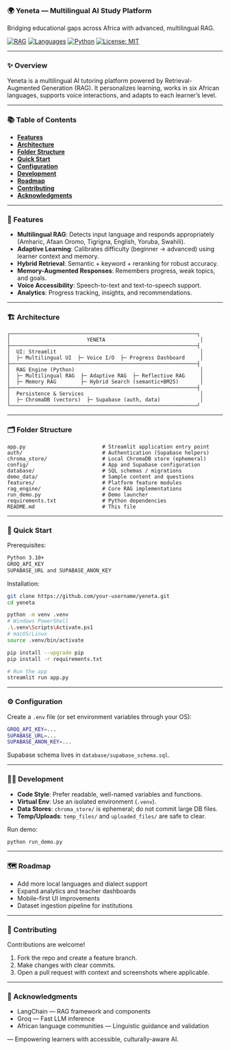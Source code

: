 ### 🌍 Yeneta — Multilingual AI Study Platform
Bridging educational gaps across Africa with advanced, multilingual RAG.

[![RAG](https://img.shields.io/badge/RAG-Advanced%20Pipeline-2b6cb0)](https://langchain.com)
[![Languages](https://img.shields.io/badge/Languages-6-green)](https://github.com)
[![Python](https://img.shields.io/badge/Python-3.10%2B-3776ab)](https://www.python.org)
[![License: MIT](https://img.shields.io/badge/License-MIT-yellow.svg)](LICENSE)

---

### ✨ Overview
Yeneta is a multilingual AI tutoring platform powered by Retrieval-Augmented Generation (RAG). It personalizes learning, works in six African languages, supports voice interactions, and adapts to each learner’s level.

---

### 📚 Table of Contents
- **[Features](#-features)**
- **[Architecture](#-architecture)**
- **[Folder Structure](#-folder-structure)**
- **[Quick Start](#-quick-start)**
- **[Configuration](#-configuration)**
- **[Development](#-development)**
- **[Roadmap](#-roadmap)**
- **[Contributing](#-contributing)**
- **[Acknowledgments](#-acknowledgments)**

---

### 🔑 Features
- **Multilingual RAG**: Detects input language and responds appropriately (Amharic, Afaan Oromo, Tigrigna, English, Yoruba, Swahili).
- **Adaptive Learning**: Calibrates difficulty (beginner → advanced) using learner context and memory.
- **Hybrid Retrieval**: Semantic + keyword + reranking for robust accuracy.
- **Memory-Augmented Responses**: Remembers progress, weak topics, and goals.
- **Voice Accessibility**: Speech-to-text and text-to-speech support.
- **Analytics**: Progress tracking, insights, and recommendations.

---

### 🏗️ Architecture
```
┌─────────────────────────────────────────────────────────────┐
│                         YENETA                               │
├─────────────────────────────────────────────────────────────┤
│  UI: Streamlit                                               │
│  ├─ Multilingual UI  ├─ Voice I/O  ├─ Progress Dashboard     │
├─────────────────────────────────────────────────────────────┤
│  RAG Engine (Python)                                         │
│  ├─ Multilingual RAG  ├─ Adaptive RAG  ├─ Reflective RAG     │
│  ├─ Memory RAG        ├─ Hybrid Search (semantic+BM25)       │
├─────────────────────────────────────────────────────────────┤
│  Persistence & Services                                      │
│  ├─ ChromaDB (vectors)  ├─ Supabase (auth, data)             │
└─────────────────────────────────────────────────────────────┘
```

---

### 🗂️ Folder Structure
```text
app.py                         # Streamlit application entry point
auth/                          # Authentication (Supabase helpers)
chroma_store/                  # Local ChromaDB store (ephemeral)
config/                        # App and Supabase configuration
database/                      # SQL schemas / migrations
demo_data/                     # Sample content and questions
features/                      # Platform feature modules
rag_engine/                    # Core RAG implementations
run_demo.py                    # Demo launcher
requirements.txt               # Python dependencies
README.md                      # This file
```

---

### 🚀 Quick Start
Prerequisites:
```bash
Python 3.10+
GROQ_API_KEY 
SUPABASE_URL and SUPABASE_ANON_KEY
```

Installation:
```bash
git clone https://github.com/your-username/yeneta.git
cd yeneta

python -m venv .venv
# Windows PowerShell
.\.venv\Scripts\Activate.ps1
# macOS/Linux
source .venv/bin/activate

pip install --upgrade pip
pip install -r requirements.txt

# Run the app
streamlit run app.py
```

---

### ⚙️ Configuration
Create a `.env` file (or set environment variables through your OS):
```bash
GROQ_API_KEY=...
SUPABASE_URL=...
SUPABASE_ANON_KEY=...
```

Supabase schema lives in `database/supabase_schema.sql`.

---

### 🧑‍💻 Development
- **Code Style**: Prefer readable, well-named variables and functions.
- **Virtual Env**: Use an isolated environment (`.venv`).
- **Data Stores**: `chroma_store/` is ephemeral; do not commit large DB files.
- **Temp/Uploads**: `temp_files/` and `uploaded_files/` are safe to clear.

Run demo:
```bash
python run_demo.py
```

---

### 🗺️ Roadmap
- Add more local languages and dialect support
- Expand analytics and teacher dashboards
- Mobile-first UI improvements
- Dataset ingestion pipeline for institutions

---

### 🤝 Contributing
Contributions are welcome!
1. Fork the repo and create a feature branch.
2. Make changes with clear commits.
3. Open a pull request with context and screenshots where applicable.

---
 

### 🙏 Acknowledgments
- LangChain — RAG framework and components
- Groq — Fast LLM inference
- African language communities — Linguistic guidance and validation

— Empowering learners with accessible, culturally-aware AI.

